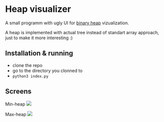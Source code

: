 # Heap visualizer

A small programm with ugly UI for [binary heap](https://en.wikipedia.org/wiki/Heap_(data_structure)) vizualization.

A heap is implemented with actual tree instead of standart array approach, just to make it more interesting :)

## Installation & running
- clone the repo
-  go to the directory you clonned to
- `python3 index.py`


## Screens

Min-heap
![](https://i.ibb.co/f27sBzB/heap-screen-1.png)


Max-heap
![](https://i.ibb.co/TbjzN21/heap-screen-2.png)
